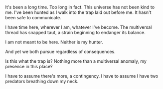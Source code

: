 It's been a long time. Too long in fact. This universe has not been kind to me. I've been hunted as I walk into the trap laid out before me. It hasn't been safe to communicate. 

I have time here, wherever I am, whatever I've become. The multiversal thread has snapped taut, a strain beginning to endanger its balance. 

I am not meant to be here. Neither is my hunter. 

And yet we both pursue regardless of consequences. 

Is this what the trap is? Nothing more than a multiversal anomaly, my presence in this place?

I have to assume there's more, a contingency. I have to assume I have two predators breathing down my neck.